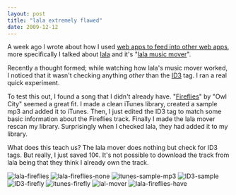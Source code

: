 ```yaml
---
layout: post
title: "lala extremely flawed"
date: 2009-12-12
---
```


A week ago I wrote about how I used [web apps to feed into other web apps], more specifically I talked about [lala] and it's "[lala music mover]".

Recently a thought formed; while watching how lala's music mover worked, I noticed that it wasn't checking anything *other* than the [ID3] tag. I ran a real quick experiment.

To test this out, I found a song that I didn't already have. "[Fireflies]" by "Owl City" seemed a great fit. I made a clean iTunes library, created a sample mp3 and added it to iTunes. Then, I just edited the ID3 tag to match some basic information about the Fireflies track. Finally I made the lala mover rescan my library. Surprisingly when I checked lala, they had added it to my library.

What does this teach us? The lala mover does nothing but check for ID3 tags. But really, I just saved 10&cent;. It's not possible to download the track from lala being that they think I already own the track.

![lala-fireflies]
![lala-fireflies-none]
![itunes-sample-mp3]
![ID3-sample]
![ID3-firefly]
![itunes-firefly]
![lal-mover]
![lala-fireflies-have]


[web apps to feed into other web apps]: http://tech.karbassi.com/2009/12/08/web-apps-feeding-web-apps/
[lala]: http://www.lala.com
[lala music mover]: http://www.lala.com/musicmover/uploader
[ID3]: http://en.wikipedia.org/wiki/ID3
[Fireflies]: http://lala.com/zyhS
[lala-fireflies]: http://tech.karbassi.com/images/posts/2009-12-12/1-lala-fireflies.png
[lala-fireflies-none]: http://tech.karbassi.com/images/posts/2009-12-12/2-lala-fireflies-none.png
[itunes-sample-mp3]: http://tech.karbassi.com/images/posts/2009-12-12/3-itunes-sample-mp3.png
[ID3-sample]: http://tech.karbassi.com/images/posts/2009-12-12/4-ID3-sample.png
[ID3-firefly]: http://tech.karbassi.com/images/posts/2009-12-12/5-ID3-firefly.png
[itunes-firefly]: http://tech.karbassi.com/images/posts/2009-12-12/6-itunes-firefly.png
[lal-mover]: http://tech.karbassi.com/images/posts/2009-12-12/7-lal-mover.png
[lala-fireflies-have]: http://tech.karbassi.com/images/posts/2009-12-12/8-lala-fireflies-have.png
